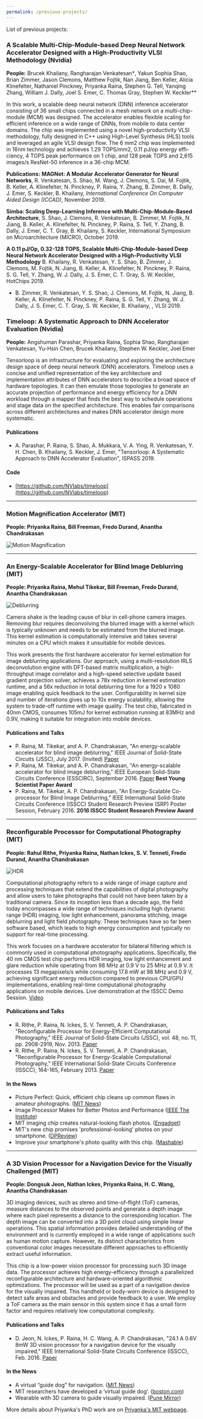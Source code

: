 ```yaml
---
permalink: /previous-projects/
---
```

List of previous projects:

### A Scalable Multi-Chip-Module-based Deep Neural Network Accelerator Designed with a High-Productivity VLSI Methodology (Nvidia)
**People:** Brucek Khailany, Rangharajan Venkatesan†, Yakun Sophia Shao, Brian Zimmer, Jason Clemons, Matthew Fojtik, Nan Jiang, Ben Keller, Alicia Klinefelter, Nathaniel Pinckney, Priyanka Raina, Stephen G. Tell, Yanqing Zhang, William J. Dally, Joel S. Emer, C. Thomas Gray, Stephen W. Keckler**

In this work, a scalable deep neural network (DNN) inference accelerator consisting of 36 small chips connected in a mesh network on a multi-chip-module (MCM) was designed. The accelerator enables flexible scaling for efficient inference on a wide range of DNNs, from mobile to data center domains. The chip was implemented using a novel high-productivity VLSI methodology, fully designed in C++ using High-Level Synthesis (HLS) tools and leveraged an agile VLSI design flow. The 6 mm2 chip was implemented in 16nm technology and achieves 1.29 TOPS/mm2, 0.11 pJ/op energy effi- ciency, 4 TOPS peak performance on 1 chip, and 128 peak TOPS and 2,615 images/s ResNet-50 inference in a 36-chip MCM.

**Publications:**
**MAGNet: A Modular Accelerator Generator for Neural Networks**, 
R. Venkatesan, S. Shao, M. Wang, J. Clemons, S. Dai, M. Fojtik, B. Keller, A. Klinefelter, N. Pinckney, P. Raina, Y. Zhang, B. Zimmer, B. Dally, J. Emer, S. Keckler, B. Khailany,
*International Conference On Computer Aided Design (ICCAD)*, November 2019. 

**Simba: Scaling Deep-Learning Inference with Multi-Chip-Module-Based Architecture**,
S. Shao, J. Clemons, R. Venkatesan, B. Zimmer, M. Fojtik, N. Jiang, B. Keller, A. Klinefelter, N. Pinckney, P. Raina, S. Tell, Y. Zhang, B. Dally, J. Emer, C. T. Gray, B. Khailany, S. Keckler,
International Symposium on Microarchitecture (MICRO), October 2019. 

**A 0.11 pJ/Op, 0.32-128 TOPS, Scalable Multi-Chip-Module-based Deep Neural Network Accelerator Designed with a High-Productivity VLSI Methodology**
B. Khailany, R. Venkatesan, Y. S. Shao, B. Zimmer, J. Clemons, M. Fojtik, N. Jiang, B. Keller, A. Klinefelter, N. Pinckney, P. Raina, S. G. Tell, Y. Zhang, W. J. Dally, J. S. Emer, C. T. Gray, S. W. Keckler,
HotChips 2019.

* B. Zimmer, R. Venkatesan, Y. S. Shao, J. Clemons, M. Fojtik, N. Jiang, B. Keller, A. Klinefelter, N. Pinckney, P. Raina, S. G. Tell, Y. Zhang, W. J. Dally, J. S. Emer, C. T. Gray, S. W. Keckler, B. Khailany, , VLSI 2019.

### Timeloop: A Systematic Approach to DNN Accelerator Evaluation (Nvidia)

**People:** Angshuman Parashar, Priyanka Raina, Sophia Shao, Rangharajan Venkatesan, Yu-Hsin Chen, Brucek Khailany, Stephen W. Keckler, Joel Emer

Tensorloop is an infrastructure for evaluating and exploring the architecture design space of deep neural network (DNN) accelerators. Timeloop uses a concise and unified representation of the key architecture and implementation attributes of  DNN accelerators to describe a broad space of hardware topologies. It can then emulate those topologies to generate an   accurate projection of performance and energy efficiency for a DNN workload through a mapper that finds the best way to  schedule operations and stage data on the specified architecture. This enables fair comparisons across different architectures and makes DNN accelerator design more systematic. 

#### Publications
* A. Parashar, P. Raina, S. Shao, A. Mukkara, V. A. Ying, R. Venkatesan, Y. H. Chen, B. Khailany, S. Keckler, J. Emer, "Tensorloop: A Systematic Approach to DNN Accelerator Evaluation", ISPASS 2019.

#### Code
* [https://github.com/NVlabs/timeloop](https://github.com/NVlabs/timeloop)

* * * 

### Motion Magnification Accelerator (MIT)

**People: Priyanka Raina, Bill Freeman, Fredo Durand, Anantha Chandrakasan**

![Motion Magnification](img/motion.png)

* * * 

### An Energy-Scalable Accelerator for Blind Image Deblurring (MIT)

**People: Priyanka Raina, Mehul Tikekar, Bill Freeman, Fredo Durand, Anantha Chandrakasan**

![Deblurring](img/deblurring.png)

Camera shake is the leading cause of blur in cell-phone camera images. Removing blur requires deconvolving the blurred image with a kernel which is typically unknown and needs to be estimated from the blurred image. This kernel estimation is computationally intensive and takes several minutes on a CPU which makes it unsuitable for mobile devices.

This work presents the first hardware accelerator for kernel estimation for image deblurring applications. Our approach, using a multi-resolution IRLS deconvolution engine with DFT-based matrix multiplication, a high-throughput image correlator and a high-speed selective update based gradient projection solver, achieves a 78x reduction in kernel estimation runtime, and a 56x reduction in total deblurring time for a 1920 x 1080 image enabling quick feedback to the user. Configurability in kernel size and number of iterations gives up to 10x energy scalability, allowing the system to trade-off runtime with image quality. The test chip, fabricated in 40nm CMOS, consumes 105mJ for kernel estimation running at 83MHz and 0.9V, making it suitable for integration into mobile devices.

#### Publications and Talks
* P. Raina, M. Tikekar, and A. P. Chandrakasan, "An energy-scalable accelerator for blind image deblurring," IEEE Journal of Solid-State Circuits (JSSC), July 2017. (Invited) [Paper](https://ieeexplore.ieee.org/document/7891902)
* P. Raina, M. Tikekar, and A. P. Chandrakasan, "An energy-scalable accelerator for blind image deblurring," IEEE European Solid-State Circuits Conference (ESSCIRC), September 2016. [Paper](https://ieeexplore.ieee.org/document/7598255) **Best Young Scientist Paper Award**
* P. Raina, M. Tikekar, A. P. Chandrakasan, "An Energy-Scalable Co-processor for Blind Image Deblurring," IEEE International Solid-State Circuits Conference (ISSCC) Student Research Preview (SRP) Poster Session, February 2016. **2016 ISSCC Student Research Preview Award**

* * *

### Reconfigurable Processor for Computational Photography (MIT)

**People: Rahul Rithe, Priyanka Raina, Nathan Ickes, S. V. Tenneti, Fredo Durand, Anantha Chandrakasan** 

![HDR](img/hdr.png)

Computational photography refers to a wide range of image capture and processing techniques that extend the capabilities of digital photography and allow users to take photographs that could not have been taken by a traditional camera. Since its inception less than a decade ago, the field today encompasses a wide range of techniques including high dynamic range (HDR) imaging, low light enhancement, panorama stitching, image deblurring and light field photography. These techniques have so far been software based, which leads to high energy consumption and typically no support for real-time processing.

This work focuses on a hardware accelerator for bilateral filtering which is commonly used in computational photography applications. Specifically, the 40 nm CMOS test chip performs HDR imaging, low light enhancement and glare reduction while operating from 98 MHz at 0.9 V to 25 MHz at 0.9 V. It processes 13 megapixels/s while consuming 17.8 mW at 98 MHz and 0.9 V, achieving significant energy reduction compared to previous CPU/GPU implementations, enabling real-time computational photography applications on mobile devices. Live demonstration at the ISSCC Demo Session. [Video](http://player.vimeo.com/video/70417371)

#### Publications and Talks
* R. Rithe, P. Raina, N. Ickes, S. V. Tenneti, A. P. Chandrakasan, "Reconfigurable Processor for Energy-Efficient Computational Photography," IEEE Journal of Solid-State Circuits (JSSC), vol. 48, no. 11, pp. 2908-2919, Nov. 2013. [Paper](http://ieeexplore.ieee.org/xpls/abs_all.jsp?arnumber=6623206)
* R. Rithe, P. Raina, N. Ickes, S. V. Tenneti, A. P. Chandrakasan, "Reconfigurable Processor for Energy-Scalable Computational Photography," IEEE International Solid-State Circuits Conference (ISSCC), 164-165, February 2013. [Paper](http://ieeexplore.ieee.org/xpls/abs_all.jsp?arnumber=6487683)

#### In the News
* Picture Perfect: Quick, efficient chip cleans up common flaws in amateur photographs. ([MIT News](http://web.mit.edu/newsoffice/2013/computational-photography-chip-0219.html))
* Image Processor Makes for Better Photos and Performance ([IEEE The Institute](http://theinstitute.ieee.org/technology-focus/technology-topic/image-processor-makes-for-better-photos-and-performance))
* MIT imaging chip creates natural-looking flash photos. ([Engadget](http://www.engadget.com/2013/02/21/mit-imaging-chip-blends-shots-with-and-without-flash/))
* MIT's new chip promises 'professional-looking' photos on your smartphone. ([DPReview](http://connect.dpreview.com/post/2110851336/mit-photo-chip-smartphone-photos))
* Improve your smartphone's photo quality with this chip. ([Mashable](http://mashable.com/2013/02/21/photo-chip/))

* * * 

### A 3D Vision Processor for a Navigation Device for the Visually Challenged (MIT)

**People: Dongsuk Jeon, Nathan Ickes, Priyanka Raina, H. C. Wang, Anantha Chandrakasan**

3D imaging devices, such as stereo and time-of-flight (ToF) cameras, measure distances to the observed points and generate a depth image where each pixel represents a distance to the corresponding location. The depth image can be converted into a 3D point cloud using simple linear operations. This spatial information provides detailed understanding of the environment and is currently employed in a wide range of applications such as human motion capture. However, its distinct characteristics from conventional color images necessitate different approaches to efficiently extract useful information.

This chip is a low-power vision processor for processing such 3D image data. The processor achieves high energy-efficiency through a parallelized reconfigurable architecture and hardware-oriented algorithmic optimizations. The processor will be used as a part of a navigation device for the visually impaired. This handheld or body-worn device is designed to detect safe areas and obstacles and provide feedback to a user. We employ a ToF camera as the main sensor in this system since it has a small form factor and requires relatively low computational complexity.

#### Publications and Talks
* D. Jeon, N. Ickes, P. Raina, H. C. Wang, A. P. Chandrakasan, "24.1 A 0.6V 8mW 3D vision processor for a navigation device for the visually impaired," IEEE International Solid-State Circuits Conference (ISSCC), Feb. 2016. [Paper](http://ieeexplore.ieee.org/xpls/abs_all.jsp?arnumber=7418084)

#### In the News

* A virtual “guide dog” for navigation. ([MIT News](http://news.mit.edu/2016/virtual-guide-dog-wearable-device-0202#.VrHZj9k0f5g))
* MIT researchers have developed a ‘virtual guide dog’. ([boston.com](https://www.boston.com/news/local-news/2016/02/03/mit-researchers-have-developed-a-virtual-guide-dog))
* Wearable with 3D camera to guide visually impaired. ([Pune Mirror](http://www.punemirror.in/others/scitech/Wearable-with-3D-camera-to-guide-visually-impaired/articleshow/50855649.cms))

More details about Priyanka's PhD work are on [Priyanka's MIT webpage](http://web.mit.edu/~praina/www/index.html).
